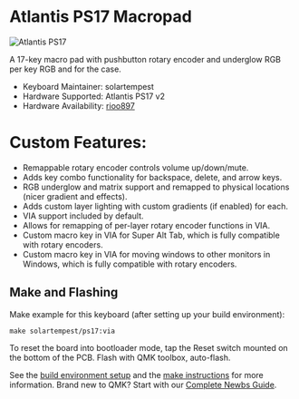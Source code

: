 # Atlantis PS17 Macropad

![Atlantis PS17](https://i.imgur.com/Y0rkPgA.jpg)

A 17-key macro pad with pushbutton rotary encoder and underglow RGB per key RGB and for the case.

* Keyboard Maintainer: solartempest
* Hardware Supported: Atlantis PS17 v2
* Hardware Availability: [rioo897](https://shop198276076.world.taobao.com/index.htm?spm=2013.1.w5002-23418336364.2.3f4d7d51DkVX3s)

# Custom Features:

-   Remappable rotary encoder controls volume up/down/mute.
-   Adds key combo functionality for backspace, delete, and arrow keys.
-   RGB underglow and matrix support and remapped to physical locations (nicer gradient and effects).
-   Adds custom layer lighting with custom gradients (if enabled) for each.
-   VIA support included by default.
-   Allows for remapping of per-layer rotary encoder functions in VIA.
-   Custom macro key in VIA for Super Alt Tab, which is fully compatible with rotary encoders.
-   Custom macro key in VIA for moving windows to other monitors in Windows, which is fully compatible with rotary encoders.

## Make and Flashing

Make example for this keyboard (after setting up your build environment):

    make solartempest/ps17:via

To reset the board into bootloader mode, tap the Reset switch mounted on the bottom of the PCB.
Flash with QMK toolbox, auto-flash.

See the [build environment setup](https://docs.qmk.fm/#/getting_started_build_tools) and the [make instructions](https://docs.qmk.fm/#/getting_started_make_guide) for more information. Brand new to QMK? Start with our [Complete Newbs Guide](https://docs.qmk.fm/#/newbs).
